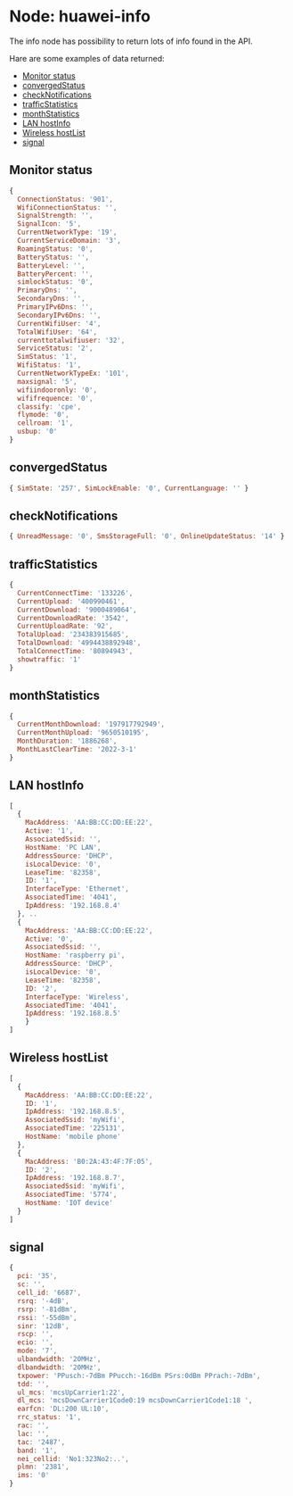 # Node: huawei-info
The info node has possibility to return lots of info found in the API.

Hare are some examples of data returned:

  * [Monitor status](#monitor-status)
  * [convergedStatus](#convergedstatus)
  * [checkNotifications](#checknotifications)
  * [trafficStatistics](#trafficstatistics)
  * [monthStatistics](#monthstatistics)
  * [LAN hostInfo](#lan-hostinfo)
  * [Wireless hostList](#wireless-hostlist)
  * [signal](#signal)

## Monitor status
```js
{
  ConnectionStatus: '901',
  WifiConnectionStatus: '',
  SignalStrength: '',
  SignalIcon: '5',
  CurrentNetworkType: '19',
  CurrentServiceDomain: '3',
  RoamingStatus: '0',
  BatteryStatus: '',
  BatteryLevel: '',
  BatteryPercent: '',
  simlockStatus: '0',
  PrimaryDns: '',
  SecondaryDns: '',
  PrimaryIPv6Dns: '',
  SecondaryIPv6Dns: '',
  CurrentWifiUser: '4',
  TotalWifiUser: '64',
  currenttotalwifiuser: '32',
  ServiceStatus: '2',
  SimStatus: '1',
  WifiStatus: '1',
  CurrentNetworkTypeEx: '101',
  maxsignal: '5',
  wifiindooronly: '0',
  wififrequence: '0',
  classify: 'cpe',
  flymode: '0',
  cellroam: '1',
  usbup: '0'
}
```

## convergedStatus
```js
{ SimState: '257', SimLockEnable: '0', CurrentLanguage: '' }
```

## checkNotifications
```js
{ UnreadMessage: '0', SmsStorageFull: '0', OnlineUpdateStatus: '14' }
```

## trafficStatistics
```js
{
  CurrentConnectTime: '133226',
  CurrentUpload: '400990461',
  CurrentDownload: '9000489064',
  CurrentDownloadRate: '3542',
  CurrentUploadRate: '92',
  TotalUpload: '234383915685',
  TotalDownload: '4994438892948',
  TotalConnectTime: '80894943',
  showtraffic: '1'
}
```
## monthStatistics
```js
{
  CurrentMonthDownload: '197917792949',
  CurrentMonthUpload: '9650510195',
  MonthDuration: '1886268',
  MonthLastClearTime: '2022-3-1'
}
```
## LAN hostInfo
```js
[
  {
    MacAddress: 'AA:BB:CC:DD:EE:22',
    Active: '1',
    AssociatedSsid: '',
    HostName: 'PC LAN',
    AddressSource: 'DHCP',
    isLocalDevice: '0',
    LeaseTime: '82358',
    ID: '1',
    InterfaceType: 'Ethernet',
    AssociatedTime: '4041',
    IpAddress: '192.168.8.4'
  }, ..
  {
    MacAddress: 'AA:BB:CC:DD:EE:22',
    Active: '0',
    AssociatedSsid: '',
    HostName: 'raspberry pi',
    AddressSource: 'DHCP',
    isLocalDevice: '0',
    LeaseTime: '82358',
    ID: '2',
    InterfaceType: 'Wireless',
    AssociatedTime: '4041',
    IpAddress: '192.168.8.5'
    }
]
```
## Wireless hostList
```js
[
  {
    MacAddress: 'AA:BB:CC:DD:EE:22',
    ID: '1',
    IpAddress: '192.168.8.5',
    AssociatedSsid: 'myWifi',
    AssociatedTime: '225131',
    HostName: 'mobile phone'
  },
  {
    MacAddress: 'B0:2A:43:4F:7F:05',
    ID: '2',
    IpAddress: '192.168.8.7',
    AssociatedSsid: 'myWifi',
    AssociatedTime: '5774',
    HostName: 'IOT device'
  }
]
```
## signal
```js
{
  pci: '35',
  sc: '',
  cell_id: '6687',
  rsrq: '-4dB',
  rsrp: '-81dBm',
  rssi: '-55dBm',
  sinr: '12dB',
  rscp: '',
  ecio: '',
  mode: '7',
  ulbandwidth: '20MHz',
  dlbandwidth: '20MHz',
  txpower: 'PPusch:-7dBm PPucch:-16dBm PSrs:0dBm PPrach:-7dBm',
  tdd: '',
  ul_mcs: 'mcsUpCarrier1:22',
  dl_mcs: 'mcsDownCarrier1Code0:19 mcsDownCarrier1Code1:18 ',
  earfcn: 'DL:200 UL:10',
  rrc_status: '1',
  rac: '',
  lac: '',
  tac: '2487',
  band: '1',
  nei_cellid: 'No1:323No2:..',
  plmn: '2381',
  ims: '0'
}
```
